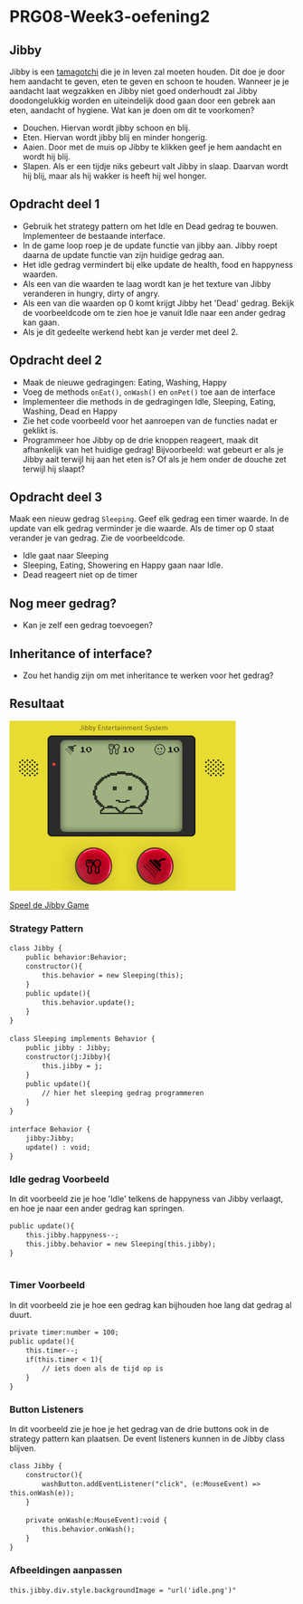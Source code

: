 # PRG08-Week3-oefening2

## Jibby

Jibby is een [tamagotchi](https://en.wikipedia.org/wiki/Tamagotchi) die je in leven zal moeten houden. Dit doe je door hem aandacht te geven, eten te geven en schoon te houden. Wanneer je je aandacht laat wegzakken en Jibby niet goed onderhoudt zal Jibby doodongelukkig worden en uiteindelijk dood gaan door een gebrek aan eten, aandacht of hygiene. Wat kan je doen om dit te voorkomen?

- Douchen. Hiervan wordt jibby schoon en blij. 
- Eten. Hiervan wordt jibby blij en minder hongerig.
- Aaien. Door met de muis op Jibby te klikken geef je hem aandacht en wordt hij blij. 
- Slapen. Als er een tijdje niks gebeurt valt Jibby in slaap. Daarvan wordt hij blij, maar als hij wakker is heeft hij wel honger.

## Opdracht deel 1

- Gebruik het strategy pattern om het Idle en Dead gedrag te bouwen. Implementeer de bestaande interface.
- In de game loop roep je de update functie van jibby aan. Jibby roept daarna de update functie van zijn huidige gedrag aan.
- Het idle gedrag vermindert bij elke update de health, food en happyness waarden.
- Als een van die waarden te laag wordt kan je het texture van Jibby veranderen in hungry, dirty of angry.
- Als een van die waarden op 0 komt krijgt Jibby het 'Dead' gedrag. Bekijk de voorbeeldcode om te zien hoe je vanuit Idle naar een ander gedrag kan gaan.
- Als je dit gedeelte werkend hebt kan je verder met deel 2.

## Opdracht deel 2

- Maak de nieuwe gedragingen: Eating, Washing, Happy
- Voeg de methods `onEat()`, `onWash()` en `onPet()` toe aan de interface
- Implementeer die methods in de gedragingen Idle, Sleeping, Eating, Washing, Dead en Happy
- Zie het code voorbeeld voor het aanroepen van de functies nadat er geklikt is.
- Programmeer hoe Jibby op de drie knoppen reageert, maak dit afhankelijk van het huidige gedrag! Bijvoorbeeld: wat gebeurt er als je Jibby aait terwijl hij aan het eten is? Of als je hem onder de douche zet terwijl hij slaapt?

## Opdracht deel 3

Maak een nieuw gedrag `Sleeping`. Geef elk gedrag een timer waarde. In de update van elk gedrag verminder je die waarde. Als de timer op 0 staat verander je van gedrag. Zie de voorbeeldcode.

- Idle gaat naar Sleeping 
- Sleeping, Eating, Showering en Happy gaan naar Idle. 
- Dead reageert niet op de timer

## Nog meer gedrag?

- Kan je zelf een gedrag toevoegen?

## Inheritance of interface?

- Zou het handig zijn om met inheritance te werken voor het gedrag?

## Resultaat

![Jibby](jibbyresult.png?raw=true "Jibby")

[Speel de Jibby Game](https://hr-cmgt.github.io/PRG08-Week3-oefening2-completed/)

### Strategy Pattern

```
class Jibby {
    public behavior:Behavior;
    constructor(){
        this.behavior = new Sleeping(this);
    }
    public update(){
        this.behavior.update();
    }
}

class Sleeping implements Behavior {
    public jibby : Jibby;
    constructor(j:Jibby){
        this.jibby = j;
    }
    public update(){
        // hier het sleeping gedrag programmeren
    }
}

interface Behavior {
    jibby:Jibby;
    update() : void;
}
```

### Idle gedrag Voorbeeld

In dit voorbeeld zie je hoe 'Idle' telkens de happyness van Jibby verlaagt, en hoe je naar een ander gedrag kan springen.
```
public update(){
    this.jibby.happyness--;
    this.jibby.behavior = new Sleeping(this.jibby);
}
        
```

### Timer Voorbeeld

In dit voorbeeld zie je hoe een gedrag kan bijhouden hoe lang dat gedrag al duurt.
```
private timer:number = 100;
public update(){
    this.timer--;
    if(this.timer < 1){
        // iets doen als de tijd op is
    }
}
```

### Button Listeners 

In dit voorbeeld zie je hoe je het gedrag van de drie buttons ook in de strategy pattern kan plaatsen. De event listeners kunnen in de Jibby class blijven.

```
class Jibby {
    constructor(){
        washButton.addEventListener("click", (e:MouseEvent) => this.onWash(e));
    }

    private onWash(e:MouseEvent):void {
        this.behavior.onWash();
    }
}
```
### Afbeeldingen aanpassen

`this.jibby.div.style.backgroundImage = "url('idle.png')"`
